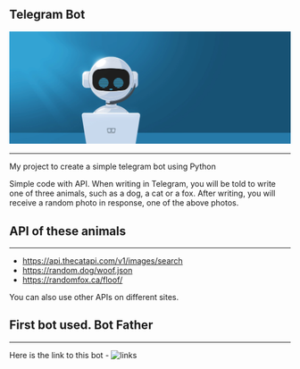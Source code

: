 ## Telegram Bot

![Picture](https://github.com/ATwoit/my_first_repository/blob/main/assets/1_iGdFJTHMIG79N2HChWaooQ.gif)

---

My project to create a simple telegram bot using Python

Simple code with API. 
When writing in Telegram, you will be told to write one of three animals, such as a dog, a cat or a fox. After writing, you will receive a random photo in response, one of the above photos.

## API of these animals
---
- https://api.thecatapi.com/v1/images/search
- https://random.dog/woof.json
- https://randomfox.ca/floof/

You can also use other APIs on different sites.

## First bot used. Bot Father
---
Here is the link to this bot - ![links](https://telegram.me/BotFather)